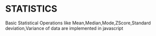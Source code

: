 # STATISTICS
Basic Statistical Operations like Mean,Median,Mode,ZScore,Standard deviation,Variance of data are implemented in javascript
